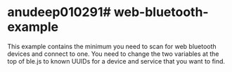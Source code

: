 # anudeep010291# web-bluetooth-example

This example contains the minimum you need to scan for web bluetooth devices and connect to one. You need to change the two variables at the top of ble.js to known UUIDs for a device and service that you want to find.
